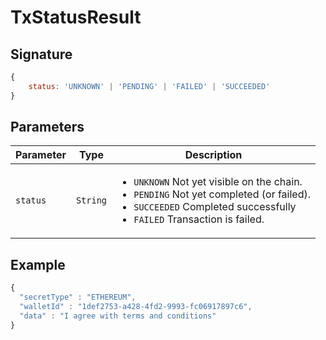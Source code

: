 # TxStatusResult

## Signature

```javascript
{
    status: 'UNKNOWN' | 'PENDING' | 'FAILED' | 'SUCCEEDED'
}
```

## Parameters

| Parameter | Type     | Description                                                                                                                                                                                                                               |
| --------- | -------- | ----------------------------------------------------------------------------------------------------------------------------------------------------------------------------------------------------------------------------------------- |
| `status`  | `String` | <ul><li><code>UNKNOWN</code> Not yet visible on the chain.</li><li><code>PENDING</code> Not yet completed (or failed).</li><li><code>SUCCEEDED</code> Completed successfully</li><li><code>FAILED</code> Transaction is failed.</li></ul> |

## Example

```javascript
{
  "secretType" : "ETHEREUM",
  "walletId" : "1def2753-a428-4fd2-9993-fc06917897c6",
  "data" : "I agree with terms and conditions"
}
```

